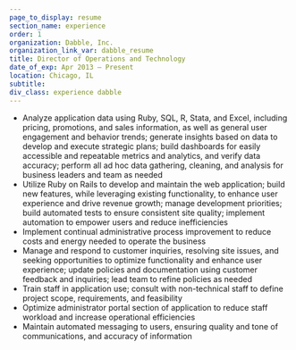 ```yaml
---
page_to_display: resume
section_name: experience
order: 1
organization: Dabble, Inc.
organization_link_var: dabble_resume
title: Director of Operations and Technology
date_of_exp: Apr 2013 – Present
location: Chicago, IL
subtitle: 
div_class: experience dabble
---
```

* Analyze application data using Ruby, SQL, R, Stata, and Excel, including pricing, promotions, and sales information, as well as general user engagement and behavior trends; generate insights based on data to develop and execute strategic plans; build dashboards for easily accessible and repeatable metrics and analytics, and verify data accuracy; perform all ad hoc data gathering, cleaning, and analysis for business leaders and team as needed
* Utilize Ruby on Rails to develop and maintain the web application; build new features, while leveraging existing functionality, to enhance user experience and drive revenue growth; manage development priorities; build automated tests to ensure consistent site quality; implement automation to empower users and reduce inefficiencies
* Implement continual administrative process improvement to reduce costs and energy needed to operate the business
* Manage and respond to customer inquiries, resolving site issues, and seeking opportunities to optimize functionality and enhance user experience; update policies and documentation using customer feedback and inquiries; lead team to refine policies as needed
* Train staff in application use; consult with non-technical staff to define project scope, requirements, and feasibility
* Optimize administrator portal section of application to reduce staff workload and increase operational efficiencies
* Maintain automated messaging to users, ensuring quality and tone of communications, and accuracy of information
